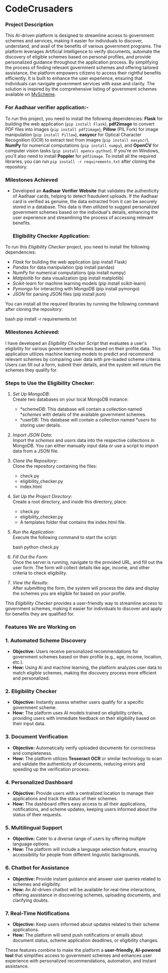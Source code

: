 # CodeCrusaders

### **Project Description**

This AI-driven platform is designed to streamline access to government schemes and services, making it easier for individuals to discover, understand, and avail of the benefits of various government programs. The platform leverages Artificial Intelligence to verify documents, automate the discovery of eligible schemes based on personal profiles, and provide personalized guidance throughout the application process. By simplifying the process of finding relevant government schemes and offering tailored assistance, the platform empowers citizens to access their rightful benefits efficiently. It is built to enhance the user experience, ensuring that individuals can navigate government services with ease and clarity. The solution is inspired by the comprehensive listing of government schemes available on [MyScheme](https://www.myscheme.gov.in/).

### For Aadhaar verifier application:-

To run this project, you need to install the following dependencies: **Flask** for building the web application (`pip install Flask`), **pdf2image** to convert PDF files into images (`pip install pdf2image`), **Pillow** (PIL Fork) for image manipulation (`pip install Pillow`), **easyocr** for Optical Character Recognition (OCR) to extract text from images (`pip install easyocr`), **NumPy** for numerical computations (`pip install numpy`), and **OpenCV** for computer vision tasks (`pip install opencv-python`). If you're on Windows, you'll also need to install **Poppler** for `pdf2image`. To install all the required libraries, you can run `pip install -r requirements.txt` after cloning the repository.

### Milestones Achieved

- Developed an **Aadhaar Verifier Website** that validates the authenticity of Aadhaar cards, helping to detect fraudulent uploads. If the Aadhaar card is verified as genuine, the data extracted from it can be securely stored in a database. This data is then utilized to suggest personalized government schemes based on the individual's details, enhancing the user experience and streamlining the process of accessing relevant benefits.

  ### Eligibility Checker Application:

To run this *Eligibility Checker* project, you need to install the following dependencies:  
- *Flask* for building the web application (pip install Flask)  
- *Pandas* for data manipulation (pip install pandas)  
- *NumPy* for numerical computations (pip install numpy)  
- *Matplotlib* for data visualization (pip install matplotlib)  
- *Scikit-learn* for machine learning models (pip install scikit-learn)  
- *Pymongo* for interacting with MongoDB (pip install pymongo)  
- *JSON* for parsing JSON files (pip install json)

You can install all the required libraries by running the following command after cloning the repository:

bash
pip install -r requirements.txt


### Milestones Achieved:
I have developed an *Eligibility Checker Script* that evaluates a user's eligibility for various government schemes based on their profile data. This application utilizes machine learning models to predict and recommend relevant schemes by comparing user data with pre-loaded scheme criteria. Users can fill out a form, submit their details, and the system will return the schemes they qualify for.

### Steps to Use the Eligibility Checker:

1. *Set Up MongoDB*:  
   Create two databases on your local MongoDB instance:  
   - *schemeDB: This database will contain a collection named **schemes* with details of the available government schemes.  
   - *userDB: This database will contain a collection named **users* for storing user details.

2. *Import JSON Data*:  
   Import the *schemes* and *users* data into the respective collections in MongoDB. You can either manually input data or use a script to import data from a JSON file.

3. *Clone the Repository*:  
   Clone the repository containing the files:
   - check.py
   - eligibility_checker.py
   - index.html
   
4. *Set Up the Project Directory*:  
   Create a root directory, and inside this directory, place:
   - check.py
   - eligibility_checker.py  
   - A templates folder that contains the index.html file.

5. *Run the Application*:  
   Execute the following command to start the script:
   
   bash
   python check.py
   

6. *Fill Out the Form*:  
   Once the server is running, navigate to the provided URL, and fill out the user form. The form will collect details like age, income, and other criteria to check eligibility.

7. *View the Results*:  
   After submitting the form, the system will process the data and display the schemes you are eligible for based on your profile.

This *Eligibility Checker* provides a user-friendly way to streamline access to government schemes, making it easier for individuals to discover and apply for benefits they are qualified for.

### Features We are Working on


### **1. Automated Scheme Discovery**
   - **Objective:** Users receive personalized recommendations for government schemes based on their profile (e.g., age, income, location, etc.).
   - **How:** Using AI and machine learning, the platform analyzes user data to match eligible schemes, making the discovery process more efficient and personalized.

### **2. Eligibility Checker**
   - **Objective:** Instantly assess whether users qualify for a specific government scheme.
   - **How:** The platform uses AI models trained on eligibility criteria, providing users with immediate feedback on their eligibility based on their input data.

### **3. Document Verification**
   - **Objective:** Automatically verify uploaded documents for correctness and completeness.
   - **How:** The platform utilizes **Tesseract OCR** or similar technology to scan and validate the authenticity of documents, reducing errors and speeding up the verification process.

### **4. Personalized Dashboard**
   - **Objective:** Provide users with a centralized location to manage their applications and track the status of their schemes.
   - **How:** The dashboard offers easy access to all their applications, notifications, and scheme updates, keeping users informed about the status of their requests.

### **5. Multilingual Support**
   - **Objective:** Cater to a diverse range of users by offering multiple language options.
   - **How:** The platform will include a language selection feature, ensuring accessibility for people from different linguistic backgrounds.

### **6. Chatbot for Assistance**
   - **Objective:** Provide instant guidance and answer user queries related to schemes and eligibility.
   - **How:** An AI-driven chatbot will be available for real-time interactions, offering assistance in discovering schemes, uploading documents, and clarifying doubts.

### **7. Real-Time Notifications**
   - **Objective:** Keep users informed about updates related to their scheme applications.
   - **How:** The platform will send push notifications or emails about document status, scheme application deadlines, or eligibility changes.

These features combine to make the platform a **user-friendly, AI-powered tool** that simplifies access to government schemes and enhances user experience with personalized recommendations, automation, and instant assistance.
